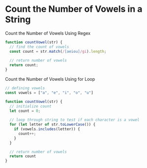 # Count the Number of Vowels in a String




Count the Number of Vowels Using Regex
```javascript
function countVowel(str) { 
  // find the count of vowels
  const count = str.match(/[aeiou]/gi).length;
  
  // return number of vowels
  return count;
}
```

Count the Number of Vowels Using for Loop
```javascript
// defining vowels
const vowels = ["a", "e", "i", "o", "u"]

function countVowel(str) {
  // initialize count
  let count = 0;
  
  // loop through string to test if each character is a vowel
  for (let letter of str.toLowerCase()) {
    if (vowels.includes(letter)) {
      count++;
    }
  }

  // return number of vowels
  return count
}
```
